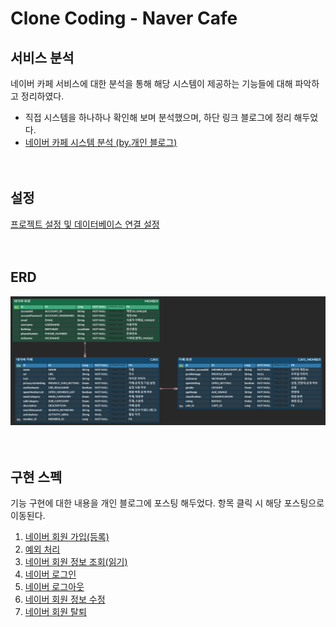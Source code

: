 # Clone Coding - Naver Cafe
## 서비스 분석
네이버 카페 서비스에 대한 분석을 통해 해당 시스템이 제공하는 기능들에 대해 파악하고 정리하였다.
- 직접 시스템을 하나하나 확인해 보며 분석했으며, 하단 링크 블로그에 정리 해두었다.
- [네이버 카페 시스템 분석 (by.개인 블로그)](https://development-diary-for-me.tistory.com/2)  
<br/><br/>

## 설정
[프로젝트 설정 및 데이터베이스 연결 설정](https://development-diary-for-me.tistory.com/3)  
<br/><br/>

## ERD
![NaverCafe_ERD](imageFiles/NaverCafe_ERD.png)  
<br/><br/>

## 구현 스펙
기능 구현에 대한 내용을 개인 블로그에 포스팅 해두었다. 항목 클릭 시 해당 포스팅으로 이동된다.
1. [네이버 회원 가입(등록)](https://development-diary-for-me.tistory.com/4)
2. [예외 처리](https://development-diary-for-me.tistory.com/5)
3. [네이버 회원 정보 조회(읽기)](https://development-diary-for-me.tistory.com/6)
4. [네이버 로그인](https://development-diary-for-me.tistory.com/7)
5. [네이버 로그아웃](https://development-diary-for-me.tistory.com/8)
6. [네이버 회원 정보 수정](https://development-diary-for-me.tistory.com/9)
7. [네이버 회원 탈퇴](https://development-diary-for-me.tistory.com/10)